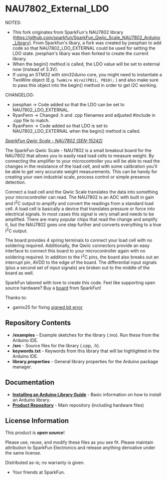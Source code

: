 NAU7802_External_LDO
===========================================================
NOTES:
* This fork originates from SparkFun's NAU7802 library (https://github.com/sparkfun/SparkFun_Qwiic_Scale_NAU7802_Arduino_Library). From Sparkfun's libary, a fork was created by joesphan to add code so that NAU7802_LDO_EXTERNAL could be used for setting the LDO state. joesphan's libary was then forked to create the current library.
* When the begin() method is called, the LDO value will be set to external now (instead of 3.3V).
* If using an STM32 with stm32duino core, you might need to instantiate a TwoWire object (E.g. ```TwoWire Wire2(PB11, PB10);``` ) and also make sure to pass this object into the begin() method in order to get I2C working.

CHANGELOG:
* joesphan -> Code added so that the LDO can be set to NAU7802_LDO_EXTERNAL.
* RyanFenn -> Changed .h and .cpp filenames and adjusted #include in .cpp file to match.
* RyanFenn -> Code added so that LDO is set to NAU7802_LDO_EXTERNAL when the begin() method is called.


[*SparkFun Qwiic Scale - NAU7802 (SEN-15242)*](https://www.sparkfun.com/products/15242)

The SparkFun Qwiic Scale - NAU7802 is a small breakout board for the NAU7802 that allows you to easily read load cells to measure weight. By connecting the amplifier to your microcontroller you will be able to read the changes in the resistance of the load cell, and with some calibration you'll be able to get very accurate weight measurements. This can be handy for creating your own industrial scale, process control or simple presence detection.

Connect a load cell and the Qwiic Scale translates the data into something your microcontroller can read. The NAU7802 is an ADC with built in gain and I<sup>2</sup>C output to amplify and convert the readings from a standard load cell. A load cell is basically a device that translates pressure or force into electrical signals. In most cases this signal is very small and needs to be amplified. There are many popular chips that read the change and amplify it, but the NAU7802 goes one step further and converts everything to a true I<sup>2</sup>C output.  

The board provides 4 spring terminals to connect your load cell with no soldering required. Additionally, the Qwiic connectors provide an easy interface to connect this board to your microcontroller again with no soldering required. In addition to the I<sup>2</sup>C pins, the board also breaks out an interrupt pin, AVDD to the edge of the board. The differential input signals (plus a second set of input signals) are broken out to the middle of the board as well.

SparkFun labored with love to create this code. Feel like supporting open source hardware? 
Buy a [board](https://www.sparkfun.com/products/15242) from SparkFun!

Thanks to:

* gamix25 for fixing [signed bit error](https://github.com/sparkfun/SparkFun_Qwiic_Scale_NAU7802_Arduino_Library/pull/1)

Repository Contents
-------------------

* **/examples** - Example sketches for the library (.ino). Run these from the Arduino IDE. 
* **/src** - Source files for the library (.cpp, .h).
* **keywords.txt** - Keywords from this library that will be highlighted in the Arduino IDE. 
* **library.properties** - General library properties for the Arduino package manager. 

Documentation
--------------

* **[Installing an Arduino Library Guide](https://learn.sparkfun.com/tutorials/installing-an-arduino-library)** - Basic information on how to install an Arduino library.
* **[Product Repository](https://github.com/sparkfun/Qwiic_Scale)** - Main repository (including hardware files)

License Information
-------------------

This product is _**open source**_! 

Please use, reuse, and modify these files as you see fit. Please maintain attribution to SparkFun Electronics and release anything derivative under the same license.

Distributed as-is; no warranty is given.

- Your friends at SparkFun.
